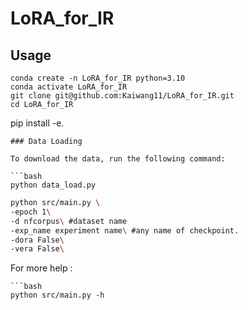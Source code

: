 # LoRA_for_IR


## Usage
```
conda create -n LoRA_for_IR python=3.10
conda activate LoRA_for_IR
git clone git@github.com:Kaiwang11/LoRA_for_IR.git
cd LoRA_for_IR
```
pip install -e.
```
### Data Loading

To download the data, run the following command:

```bash
python data_load.py

```

```bash
python src/main.py \
-epoch 1\
-d nfcorpus\ #dataset name
-exp_name experiment name\ #any name of checkpoint.
-dora False\
-vera False\
```
For more help :
```
```bash
python src/main.py -h 
```

